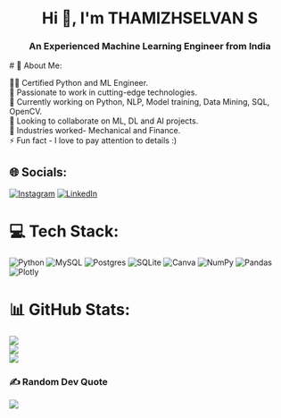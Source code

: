 <h1 align="center">Hi 👋, I'm THAMIZHSELVAN S</h1>
<h3 align="center">An Experienced Machine Learning Engineer from India</h3>
# 💫 About Me:

👩‍💻 Certified Python and ML Engineer. <br>
🎯 Passionate to work in cutting-edge technologies. <br>
🔭 Currently working on Python, NLP, Model training, Data Mining, SQL, OpenCV. <br>
👯 Looking to collaborate on ML, DL and AI projects. <br>
🌱 Industries worked- Mechanical and Finance. <br>
⚡ Fun fact - I love to pay attention to details :)


## 🌐 Socials:
[![Instagram](https://img.shields.io/badge/Instagram-%23E4405F.svg?logo=Instagram&logoColor=white)](https://instagram.com/https://www.instagram.com/_.tanyyy/) [![LinkedIn](https://img.shields.io/badge/LinkedIn-%230077B5.svg?logo=linkedin&logoColor=white)](https://www.linkedin.com/public-profile/settings?lipi=urn%3Ali%3Apage%3Ad_flagship3_profile_self_edit_contact-info%3B43u3RCMVThiysgv2M5XHxg%3D%3D) 

# 💻 Tech Stack:
![Python](https://img.shields.io/badge/python-3670A0?style=flat-square&logo=python&logoColor=ffdd54) ![MySQL](https://img.shields.io/badge/mysql-%2300f.svg?style=flat-square&logo=mysql&logoColor=white) ![Postgres](https://img.shields.io/badge/postgres-%23316192.svg?style=flat-square&logo=postgresql&logoColor=white) ![SQLite](https://img.shields.io/badge/sqlite-%2307405e.svg?style=flat-square&logo=sqlite&logoColor=white) ![Canva](https://img.shields.io/badge/Canva-%2300C4CC.svg?style=flat-square&logo=Canva&logoColor=white) ![NumPy](https://img.shields.io/badge/numpy-%23013243.svg?style=flat-square&logo=numpy&logoColor=white) ![Pandas](https://img.shields.io/badge/pandas-%23150458.svg?style=flat-square&logo=pandas&logoColor=white) ![Plotly](https://img.shields.io/badge/Plotly-%233F4F75.svg?style=flat-square&logo=plotly&logoColor=white)
# 📊 GitHub Stats:
![](https://github-readme-stats.vercel.app/api/top-langs?username=thamizh0308&show_icons=true&locale=en&layout=compact)<br/>
![](https://github-readme-stats.vercel.app/api?username=thamizh0308&show_icons=true&locale=en)<br/>
![](https://github-readme-streak-stats.herokuapp.com/?user=thamizh0308&)

### ✍️ Random Dev Quote
![](https://quotes-github-readme.vercel.app/api?type=vetical&theme=radical)


<!-- Proudly created with GPRM ( https://gprm.itsvg.in ) -->
